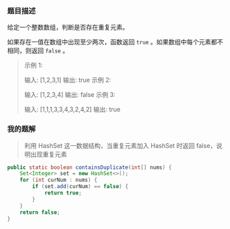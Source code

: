### 题目描述

给定一个整数数组，判断是否存在重复元素。

如果存在一值在数组中出现至少两次，函数返回 `true` 。如果数组中每个元素都不相同，则返回 `false` 。

>示例 1:
>
>输入: [1,2,3,1]
>输出: true
>示例 2:
>
>输入: [1,2,3,4]
>输出: false
>示例 3:
>
>输入: [1,1,1,3,3,4,3,2,4,2]
>输出: true



### 我的题解

> 利用 HashSet 这一数据结构，当重复元素加入 HashSet 时返回 false，说明出现重复元素

~~~ java
public static boolean containsDuplicate(int[] nums) {
    Set<Integer> set = new HashSet<>();
    for (int curNum : nums) {
        if (set.add(curNum) == false) {
            return true;
        }
    }
    return false;
}
~~~

